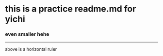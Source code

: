 # this is a practice readme.md for yichi


### even smaller hehe

<hr> 

above is a horizontal ruler
